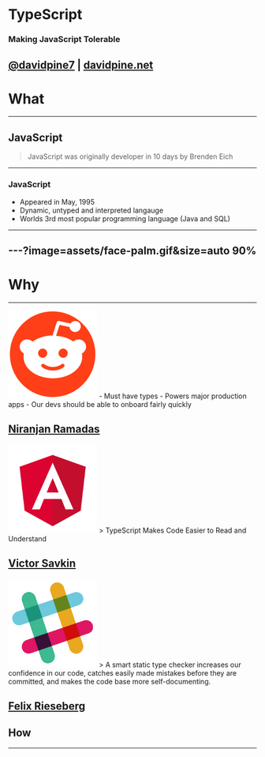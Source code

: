 # TypeScript
### Making JavaScript Tolerable
[@davidpine7](https://twitter.com/davidpine7) | [davidpine.net](http://davidpine.net/)
---
# What
---
## JavaScript
> JavaScript was originally developer in 10 days by Brenden Eich
---
### JavaScript
- Appeared in May, 1995
- Dynamic, untyped and interpreted langauge
- Worlds 3rd most popular programming language (Java and SQL)
---
---?image=assets/face-palm.gif&size=auto 90%
---
# Why
---
<img src="assets/reddit.png" height="180" />
- Must have types
- Powers major production apps
- Our devs should be able to onboard fairly quickly

[Niranjan Ramadas](https://redditblog.com/2017/06/30/why-we-chose-typescript/)
---
<img src="assets/angular.png" height="180" />
> TypeScript Makes Code Easier to Read and Understand 

[Victor Savkin](https://vsavkin.com/writing-angular-2-in-typescript-1fa77c78d8e8)
---
<img src="assets/slack.png" height="180" />
> A smart static type checker increases our confidence in our code, catches easily made mistakes before they are committed, and makes the code base more self-documenting.

[Felix Rieseberg](https://slack.engineering/typescript-at-slack-a81307fa288d)
---

## How
---
